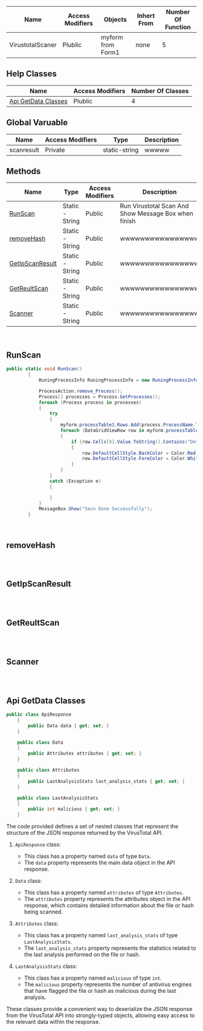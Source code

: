 



| Name | Access Modifiers | Objects | Inhert From | Number Of Function |
| ---- | ---------------- | ------- | ----------- | ------------------ |
| VirustotalScaner |      Plublic     | myform from Form1 |    none     |        5           |


## Help Classes

| Name | Access Modifiers | Number Of Classes |
| ---------------- | ----------- | ------------------ |
| [Api GetData Classes](https://github.com/Ahmed-AL-Maghraby/Project-Logic-And-Code-Map/blob/main/VirustotalScaner%20Class/README.md#api-getdata-classes) |      Plublic    |        4           |

## Global Varuable

| Name | Access Modifiers | Type | Description |
| -- | -- | -- | -- |
| scanresult | Private |static-string | wwwww |

## Methods


| Name | Type | Access Modifiers | Description |
| ---- | ---- | ---------------- | ----------- |
| [RunScan]() | Static - String | Public | Run Virustotal Scan And Show Message Box when finish  |
| [removeHash]() | Static - String | Public | wwwwwwwwwwwwwwww |
| [GetIpScanResult]() | Static - String | Public | wwwwwwwwwwwwwwww |
| [GetReultScan]() | Static - String | Public | wwwwwwwwwwwwwwww |
| [Scanner]() | Static - String | Public | wwwwwwwwwwwwwwww |



<br>

## RunScan

```c#
public static void RunScan()
        {
            RuningProcessInfo RuningProcessInfo = new RuningProcessInfo();

            ProcessAction.remove_Process();
            Process[] processes = Process.GetProcesses();
            foreach (Process process in processes)
            {
                try
                {
                    myform.processTable1.Rows.Add(process.ProcessName.ToLower(), process.Id, RuningProcessInfo.Parent_process(process.Id), RuningProcessInfo.Process_StartTime(process.Id), RuningProcessInfo.Number_Instances(process.ProcessName), RuningProcessInfo.Process_image_path(process.ProcessName), RuningProcessInfo.P_user_acount(process.ProcessName), RuningProcessInfo.Process_Hash_MD5(RuningProcessInfo.Process_image_path(process.ProcessName)), GetReultScan(RuningProcessInfo.Process_Hash_MD5(RuningProcessInfo.Process_image_path(process.ProcessName)), myform.getapikey()).ToString());
                    foreach (DataGridViewRow row in myform.processTable1.Rows)
                    {
                        if (row.Cells[8].Value.ToString().Contains("Detections") && !(row.Cells[8].Value.ToString().Contains("Detections by : 0")))
                        {
                            row.DefaultCellStyle.BackColor = Color.Red;
                            row.DefaultCellStyle.ForeColor = Color.White;
                        }
                    }
                }
                catch (Exception e)
                {

                }
            }
            MessageBox.Show("Sacn Done Successfully");
        }
```






<br>

## removeHash

```c#

```





<br>

## GetIpScanResult

```c#

```








<br>

## GetReultScan

```c#

```








<br>

## Scanner

```c#

```






<br>

## Api GetData Classes

```c#
public class ApiResponse
    {
        public Data data { get; set; }
    }

    public class Data
    {
        public Attributes attributes { get; set; }
    }

    public class Attributes
    {
        public LastAnalysisStats last_analysis_stats { get; set; }
    }

    public class LastAnalysisStats
    {
        public int malicious { get; set; }
    }
```
The code provided defines a set of nested classes that represent the structure of the JSON response returned by the VirusTotal API.

1. `ApiResponse` class:
   - This class has a property named `data` of type `Data`.
   - The `data` property represents the main data object in the API response.

2. `Data` class:
   - This class has a property named `attributes` of type `Attributes`.
   - The `attributes` property represents the attributes object in the API response, which contains detailed information about the file or hash being scanned.

3. `Attributes` class:
   - This class has a property named `last_analysis_stats` of type `LastAnalysisStats`.
   - The `last_analysis_stats` property represents the statistics related to the last analysis performed on the file or hash.

4. `LastAnalysisStats` class:
   - This class has a property named `malicious` of type `int`.
   - The `malicious` property represents the number of antivirus engines that have flagged the file or hash as malicious during the last analysis.

These classes provide a convenient way to deserialize the JSON response from the VirusTotal API into strongly-typed objects, allowing easy access to the relevant data within the response.

